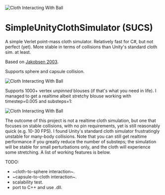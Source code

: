 ![Cloth Interacting With Ball](https://github.com/levifussell/SimpleUnityClothSimulator/blob/master/Images/ClothToSphere.png)

# SimpleUnityClothSimulator (SUCS)
A simple Verlet point-mass cloth simulator. Relatively fast for C#, but not perfect (yet). More stable in terms of collisions than Unity's standard cloth sim. at least.

Based on [Jakobsen 2003](https://web.mat.upc.edu/toni.susin/files/AdvancedCharacterPhysics.pdf).

Supports sphere and capsule collision.

![Cloth Interacting With Ball](https://github.com/levifussell/SimpleUnityClothSimulator/blob/master/Images/ClothToCapsule.png)

Supports 1000+ vertex _unpinned_ blouses (if that's what you need in life). I managed to get a realtime albeit stretchy blouse working with timestep=0.005 and substeps=1:

![Cloth Interacting With Ball](https://github.com/levifussell/SimpleUnityClothSimulator/blob/master/Images/ClothBlouse.png)

The outcome of this project is not a realtime cloth simulation, but one that focuses on stable collisions, with no pin requirements, yet is still reasonably quick (e.g. 10-30 FPS). I found Unity's standard cloth simulator frustratingly unstable for many-body collisions. Note that you can still get realtime performance if you greatly reduce the number of substeps; the simulation will be stable for small perturbations only, and the cloth will experience some stretching. A list of working features is below. 

TODO:
* ~cloth-to-sphere interaction~.
* ~capsule-to-cloth interaction~.
* scalability test.
* port to C++ and use .dll.
